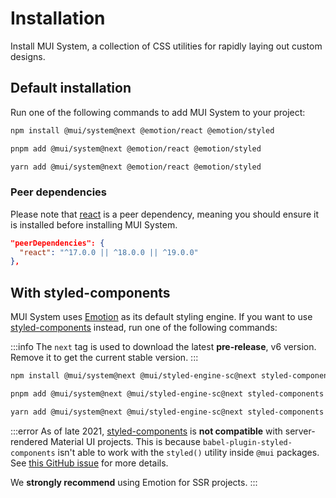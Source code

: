 # Installation

<p class="description">Install MUI System, a collection of CSS utilities for rapidly laying out custom designs.</p>

## Default installation

Run one of the following commands to add MUI System to your project:

<!-- #default-branch-switch -->

<codeblock storageKey="package-manager">

```bash npm
npm install @mui/system@next @emotion/react @emotion/styled
```

```bash pnpm
pnpm add @mui/system@next @emotion/react @emotion/styled
```

```bash yarn
yarn add @mui/system@next @emotion/react @emotion/styled
```

</codeblock>

### Peer dependencies

<!-- #react-peer-version -->

Please note that [react](https://www.npmjs.com/package/react) is a peer dependency, meaning you should ensure it is installed before installing MUI System.

```json
"peerDependencies": {
  "react": "^17.0.0 || ^18.0.0 || ^19.0.0"
},
```

## With styled-components

MUI System uses [Emotion](https://emotion.sh/docs/introduction) as its default styling engine.
If you want to use [styled-components](https://styled-components.com/) instead, run one of the following commands:

:::info
The `next` tag is used to download the latest <b>pre-release</b>, v6 version. Remove it to get the current stable version.
:::

<!-- #default-branch-switch -->

<codeblock storageKey="package-manager">

```bash npm
npm install @mui/system@next @mui/styled-engine-sc@next styled-components
```

```bash pnpm
pnpm add @mui/system@next @mui/styled-engine-sc@next styled-components
```

```bash yarn
yarn add @mui/system@next @mui/styled-engine-sc@next styled-components
```

</codeblock>

:::error
As of late 2021, [styled-components](https://github.com/styled-components/styled-components) is **not compatible** with server-rendered Material UI projects.
This is because `babel-plugin-styled-components` isn't able to work with the `styled()` utility inside `@mui` packages.
See [this GitHub issue](https://github.com/mui/material-ui/issues/29742) for more details.

We **strongly recommend** using Emotion for SSR projects.
:::
